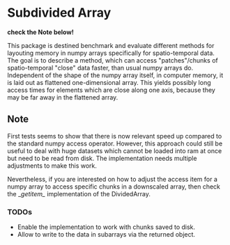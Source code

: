 # Subdivided Array

**check the Note below!**

This package is destined benchmark and evaluate different methods for layouting memory in numpy arrays specifically for spatio-temporal data.
The goal is to describe a method, which can access "patches"/chunks of spatio-temporal "close" data faster, than usual numpy arrays do.
Independent of the shape of the numpy array itself, in computer memory, it is laid out as flattened one-dimensional array.
This yields possibly long access times for elements which are close along one axis, because they may be far away in the flattened array.

## Note
First tests seems to show that there is now relevant speed up compared to the standard numpy access operator.
However, this approach could still be useful to deal with huge datasets which cannot be loaded into ram at once but need to be read from disk.
The implementation needs multiple adjustments to make this work.

Nevertheless, if you are interested on how to adjust the access item for a numpy array to access specific chunks in a downscaled array, then check the \__getitem\__ implementation of the DividedArray.


### TODOs
- Enable the implementation to work with chunks saved to disk.
- Allow to write to the data in subarrays via the returned object.

